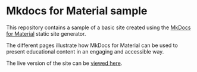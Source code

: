 # Mkdocs for Material sample

This repository contains a sample of a basic site created using the [MkDocs for Material](https://squidfunk.github.io/mkdocs-material/) static site generator.

The different pages illustrate how MkDocs for Material can be used to present educational content in an engaging and accessible way.

The live version of the site can be [viewed here](https://vle.york.ac.uk/bbcswebdav/institution/E-Learning%20Development%20Team/StaticSiteExamples/mkdocs-site/).